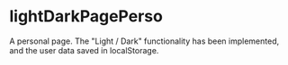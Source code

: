 # lightDarkPagePerso
A personal page. The "Light / Dark" functionality has been implemented, and the user data saved in localStorage.
